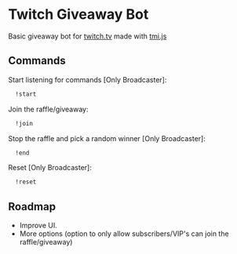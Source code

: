 # Twitch Giveaway Bot

Basic giveaway bot for [twitch.tv](https://twitch.tv) made with [tmi.js](https://tmijs.com/)

## Commands

Start listening for commands [Only Broadcaster]:

```bash
  !start
```

Join the raffle/giveaway:

```bash
  !join
```

Stop the raffle and pick a random winner [Only Broadcaster]:

```bash
  !end
```

Reset [Only Broadcaster]:

```bash
  !reset
```

## Roadmap

- Improve UI.
- More options (option to only allow subscribers/VIP's can join the raffle/giveaway)
